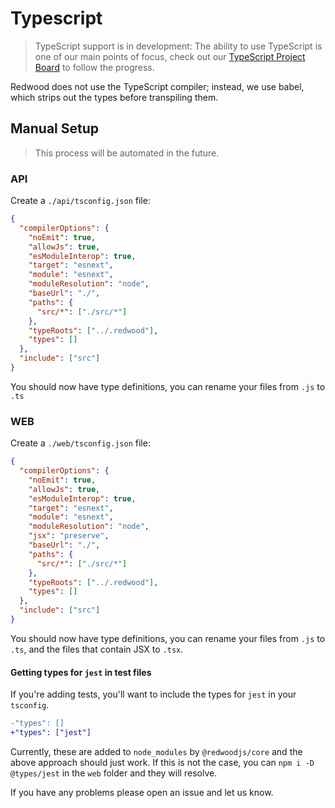 # Typescript

> TypeScript support is in development: The ability to use TypeScript is one of our main points of focus, check out our [TypeScript Project Board](https://github.com/redwoodjs/redwood/projects/2) to follow the progress.

Redwood does not use the TypeScript compiler; instead, we use babel, which strips out the types before transpiling them.

## Manual Setup

> This process will be automated in the future.

### API

Create a `./api/tsconfig.json` file:

```json
{
  "compilerOptions": {
    "noEmit": true,
    "allowJs": true,
    "esModuleInterop": true,
    "target": "esnext",
    "module": "esnext",
    "moduleResolution": "node",
    "baseUrl": "./",
    "paths": {
      "src/*": ["./src/*"]
    },
    "typeRoots": ["../.redwood"],
    "types": []
  },
  "include": ["src"]
}
```

You should now have type definitions, you can rename your files from `.js` to `.ts`

### WEB

Create a `./web/tsconfig.json` file:

```json
{
  "compilerOptions": {
    "noEmit": true,
    "allowJs": true,
    "esModuleInterop": true,
    "target": "esnext",
    "module": "esnext",
    "moduleResolution": "node",
    "jsx": "preserve",
    "baseUrl": "./",
    "paths": {
      "src/*": ["./src/*"]
    },
    "typeRoots": ["../.redwood"],
    "types": []
  },
  "include": ["src"]
}
```

You should now have type definitions, you can rename your files from `.js` to `.ts`, and the files that contain JSX to `.tsx`.

#### Getting types for `jest` in test files

If you're adding tests, you'll want to include the types for `jest` in your `tsconfig`.

```diff
-"types": []
+"types": ["jest"]
```

Currently, these are added to `node_modules` by `@redwoodjs/core` and the above approach should just work. If this is not the case, you can `npm i -D @types/jest` in the `web` folder and they will resolve.

If you have any problems please open an issue and let us know.
